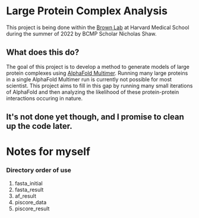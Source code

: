# Large Protein Complex Analysis
This project is being done within the [Brown Lab](https://brown.hms.harvard.edu/) at Harvard Medical School during the summer of 2022 by BCMP Scholar Nicholas Shaw.
## What does this do?
The goal of this project is to develop a method to generate models of large protein complexes using [AlphaFold Multimer](https://github.com/deepmind/alphafold). Running many large proteins in a single AlphaFold Multimer run is currently not possible for most scientist. This project aims to fill in this gap by running many small iterations of AlphaFold and then analyzing the likelihood of these protein-protein interactions occuring in nature.
## It's not done yet though, and I promise to clean up the code later.
# Notes for myself
### Directory order of use
1. fasta_initial
2. fasta_result
3. af_result
4. piscore_data
5. piscore_result